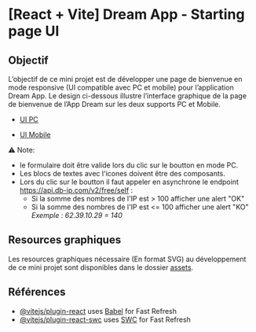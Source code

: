 # [React + Vite] Dream App - Starting page UI

## Objectif
L’objectif de ce mini projet est de développer une page de bienvenue en mode responsive (UI compatible avec PC et mobile) pour l’application Dream App.
Le design ci-dessous illustre l’interface graphique de la page de bienvenue de l’App Dream sur les deux supports PC et Mobile.

- [UI PC](/src/assets/pc_ui.png)

- [UI Mobile](/src/assets/mobile_ui.png)

⚠️ Note:
- le formulaire doit être valide lors du clic sur le boutton en mode PC.
- Les blocs de textes avec l'icones doivent être des composants.
- Lors du clic sur le boutton il faut appeler en asynchrone le endpoint https://api.db-ip.com/v2/free/self :
  - Si la somme des nombres de l'IP est > 100 afficher une alert "OK"
  - Si la somme des nombres de l'IP est <= 100 afficher une alert "KO"
  _Exemple : 62.39.10.29 = 140_


## Resources graphiques 
Les resources graphiques nécessaire (En format SVG) au développement de ce mini projet sont disponibles dans le dossier [assets](/src/assets/).

## Références
- [@vitejs/plugin-react](https://github.com/vitejs/vite-plugin-react/blob/main/packages/plugin-react/README.md) uses [Babel](https://babeljs.io/) for Fast Refresh
- [@vitejs/plugin-react-swc](https://github.com/vitejs/vite-plugin-react-swc) uses [SWC](https://swc.rs/) for Fast Refresh

